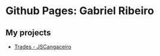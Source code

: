 # Github Pages: Gabriel Ribeiro

## My projects
* [Trades - JSCangaceiro](https://ribeirogab.github.io/jscangaceiro/)

